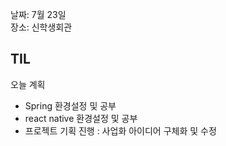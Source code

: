 날짜: 7월 23일  
장소: 신학생회관 

## TIL

오늘 계획
- Spring 환경설정 및 공부
- react native 환경설정 및 공부
- 프로젝트 기획 진행 : 사업화 아이디어 구체화 및 수정
